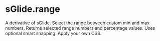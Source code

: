 sGlide.range
============

A derivative of sGlide. Select the range between custom min and max numbers. Returns selected range numbers and percentage values. Uses optional smart snapping. Apply your own CSS.
